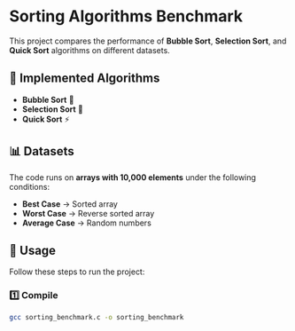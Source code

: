 # Sorting Algorithms Benchmark

This project compares the performance of **Bubble Sort**, **Selection Sort**, and **Quick Sort** algorithms on different datasets.

## 📌 Implemented Algorithms
- **Bubble Sort** 🫧 
- **Selection Sort** 📌 
- **Quick Sort** ⚡ 

## 📊 Datasets
The code runs on **arrays with 10,000 elements** under the following conditions:
- **Best Case** → Sorted array
- **Worst Case** → Reverse sorted array
- **Average Case** → Random numbers

## 🚀 Usage
Follow these steps to run the project:

### **1️⃣ Compile**
```bash
gcc sorting_benchmark.c -o sorting_benchmark
